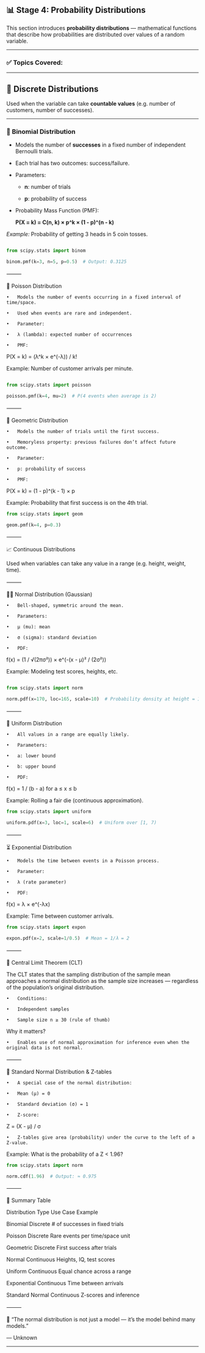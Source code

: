 ## 📊 Stage 4: Probability Distributions



This section introduces **probability distributions** — mathematical functions that describe how probabilities are distributed over values of a random variable.



---



### ✅ Topics Covered:



---



## 🎲 Discrete Distributions



Used when the variable can take **countable values** (e.g. number of customers, number of successes).



---



### 🧮 Binomial Distribution



- Models the number of **successes** in a fixed number of independent Bernoulli trials.

- Each trial has two outcomes: success/failure.

- Parameters:  

  - **n**: number of trials  

  - **p**: probability of success



- Probability Mass Function (PMF):  

  **P(X = k) = C(n, k) × p^k × (1 - p)^(n - k)**



*Example:* Probability of getting 3 heads in 5 coin tosses.



```python

from scipy.stats import binom

binom.pmf(k=3, n=5, p=0.5)  # Output: 0.3125

```



⸻



🔢 Poisson Distribution

	•	Models the number of events occurring in a fixed interval of time/space.

	•	Used when events are rare and independent.

	•	Parameter:

	•	λ (lambda): expected number of occurrences

	•	PMF:

P(X = k) = (λ^k × e^(-λ)) / k!



Example: Number of customer arrivals per minute.

```python

from scipy.stats import poisson

poisson.pmf(k=4, mu=2)  # P(4 events when average is 2)

```



⸻



🎯 Geometric Distribution

	•	Models the number of trials until the first success.

	•	Memoryless property: previous failures don’t affect future outcome.

	•	Parameter:

	•	p: probability of success

	•	PMF:

P(X = k) = (1 - p)^(k - 1) × p



Example: Probability that first success is on the 4th trial.


```python
from scipy.stats import geom

geom.pmf(k=4, p=0.3)

```



⸻



📈 Continuous Distributions



Used when variables can take any value in a range (e.g. height, weight, time).



⸻



🧘‍♂️ Normal Distribution (Gaussian)

	•	Bell-shaped, symmetric around the mean.

	•	Parameters:

	•	μ (mu): mean

	•	σ (sigma): standard deviation

	•	PDF:

f(x) = (1 / √(2πσ²)) × e^(-(x - μ)² / (2σ²))



Example: Modeling test scores, heights, etc.

```python

from scipy.stats import norm

norm.pdf(x=170, loc=165, scale=10)  # Probability density at height = 170 cm
```




⸻



🎲 Uniform Distribution

	•	All values in a range are equally likely.

	•	Parameters:

	•	a: lower bound

	•	b: upper bound

	•	PDF:

f(x) = 1 / (b - a) for a ≤ x ≤ b



Example: Rolling a fair die (continuous approximation).


```python
from scipy.stats import uniform

uniform.pdf(x=3, loc=1, scale=6)  # Uniform over [1, 7)

```



⸻



⏳ Exponential Distribution

	•	Models the time between events in a Poisson process.

	•	Parameter:

	•	λ (rate parameter)

	•	PDF:

f(x) = λ × e^(-λx)



Example: Time between customer arrivals.


```python
from scipy.stats import expon

expon.pdf(x=2, scale=1/0.5)  # Mean = 1/λ = 2

```



⸻



📘 Central Limit Theorem (CLT)



The CLT states that the sampling distribution of the sample mean approaches a normal distribution as the sample size increases — regardless of the population’s original distribution.



	•	Conditions:

	•	Independent samples

	•	Sample size n ≥ 30 (rule of thumb)



Why it matters?

	•	Enables use of normal approximation for inference even when the original data is not normal.



⸻



📏 Standard Normal Distribution & Z-tables

	•	A special case of the normal distribution:

	•	Mean (μ) = 0

	•	Standard deviation (σ) = 1

	•	Z-score:

Z = (X - μ) / σ

	•	Z-tables give area (probability) under the curve to the left of a Z-value.



Example: What is the probability of a Z < 1.96?


```python
from scipy.stats import norm

norm.cdf(1.96)  # Output: ≈ 0.975
```




⸻



📌 Summary Table



Distribution	Type	Use Case Example

Binomial	Discrete	# of successes in fixed trials

Poisson	Discrete	Rare events per time/space unit

Geometric	Discrete	First success after trials

Normal	Continuous	Heights, IQ, test scores

Uniform	Continuous	Equal chance across a range

Exponential	Continuous	Time between arrivals

Standard Normal	Continuous	Z-scores and inference





⸻



🧠 “The normal distribution is not just a model — it’s the model behind many models.”

— Unknown



---
